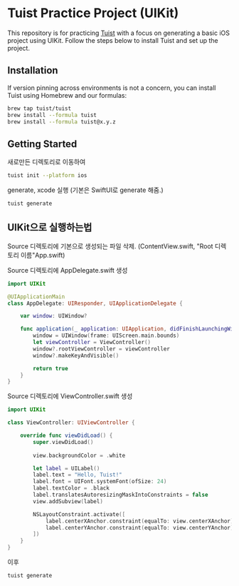 # Tuist Practice Project (UIKit)

This repository is for practicing [Tuist](https://tuist.io/) with a focus on generating a basic iOS project using UIKit. Follow the steps below to install Tuist and set up the project.

## Installation

If version pinning across environments is not a concern, you can install Tuist using Homebrew and our formulas:

```bash
brew tap tuist/tuist
brew install --formula tuist
brew install --formula tuist@x.y.z
```



## Getting Started
새로만든 디렉토리로 이동하여
```bash
tuist init --platform ios
```

generate, xcode 실행 (기본은 SwiftUI로 generate 해줌.)
```bash
tuist generate  
```

## UIKit으로 실행하는법
Source 디렉토리에 기본으로 생성되는 파일 삭제. (ContentView.swift, "Root 디렉토리 이름"App.swift)

Source 디렉토리에 AppDelegate.swift 생성
```swift
import UIKit

@UIApplicationMain
class AppDelegate: UIResponder, UIApplicationDelegate {

    var window: UIWindow?

    func application(_ application: UIApplication, didFinishLaunchingWithOptions launchOptions: [UIApplication.LaunchOptionsKey: Any]?) -> Bool {
        window = UIWindow(frame: UIScreen.main.bounds)
        let viewController = ViewController()  
        window?.rootViewController = viewController
        window?.makeKeyAndVisible()

        return true
    }
}
```

Source 디렉토리에 ViewController.swift 생성
```swift
import UIKit

class ViewController: UIViewController {

    override func viewDidLoad() {
        super.viewDidLoad()
        
        view.backgroundColor = .white

        let label = UILabel()
        label.text = "Hello, Tuist!"
        label.font = UIFont.systemFont(ofSize: 24)
        label.textColor = .black
        label.translatesAutoresizingMaskIntoConstraints = false
        view.addSubview(label)

        NSLayoutConstraint.activate([
            label.centerXAnchor.constraint(equalTo: view.centerXAnchor),
            label.centerYAnchor.constraint(equalTo: view.centerYAnchor)
        ])
    }
}
```

이후 
```bash
tuist generate
```